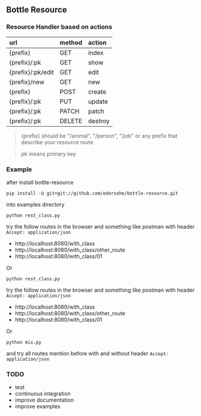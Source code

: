 ## Bottle Resource

### Resource Handler based on actions

| url                 | method | action  |
|:--------------------|:-------|:--------|
| {prefix}            | GET    | index   |
| {prefix}/:pk        | GET    | show    |
| {prefix}/:pk/edit   | GET    | edit    |
| {prefix}/new        | GET    | new     |
| {prefix}            | POST   | create  |
| {prefix}/:pk        | PUT    | update  |
| {prefix}/:pk        | PATCH  | patch   |
| {prefix}/:pk        | DELETE | destroy |

> {prefix} should be "/animal", "/person", "/job" or any prefix that describe your resource route

> pk means primary key

### Example

after install bottle-resource

`pip install -U git+git://github.com/edersohe/bottle-resource.git`

into examples directory

`python rest_class.py`

try the follow routes in the browser and something like postman with header `Accept: application/json`

* http://localhost:8080/with_class
* http://localhost:8080/with_class/other_route
* http://localhost:8080/with_class/01

Or

`python rest_class.py`

try the follow routes in the browser and something like postman with header `Accept: application/json`

* http://localhost:8080/with_class
* http://localhost:8080/with_class/other_route
* http://localhost:8080/with_class/01

Or

`python mix.py`

and try all routes mention before with and without header `Accept: application/json`

### TODO

* test
* continuous integration
* improve documentation
* improve examples
